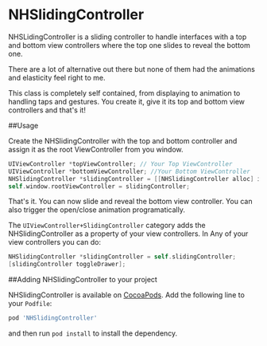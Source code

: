 NHSlidingController
===================

NHSLidingController is a sliding controller to handle interfaces with a top and bottom view controllers where the top one slides to reveal the bottom one.

There are a lot of alternative out there but none of them had the animations and elasticity feel right to me.

This class is completely self contained, from displaying to animation to handling taps and gestures. You create it, give it its top and bottom view controllers and that's it!

##Usage

Create the NHSlidingController with the top and bottom controller and assign it as the root ViewController from you window.

``` objective-c
UIViewController *topViewController; // Your Top ViewController
UIViewController *bottomViewController; //Your Bottom ViewController
NHSlidingController *slidingController = [[NHSlidingController alloc] initWithTopViewController:topViewController bottomViewController:bottomViewController];
self.window.rootViewController = slidingController;
```

That's it. You can now slide and reveal the bottom view controller.
You can also trigger the open/close animation programatically.

The `UIViewController+SlidingController` category adds the NHSlidingController as a property of your view controllers. In Any of your view controllers you can do:

``` objective-c
NHSlidingController *slidingController = self.slidingController;
[slidingController toggleDrawer];
```


##Adding NHSlidingController to your project

NHSlidingController is available on [CocoaPods](http://cocoapods.org). Add the following line to your `Podfile`:

``` ruby
pod 'NHSlidingController'
```
and then run `pod install` to install the dependency.

